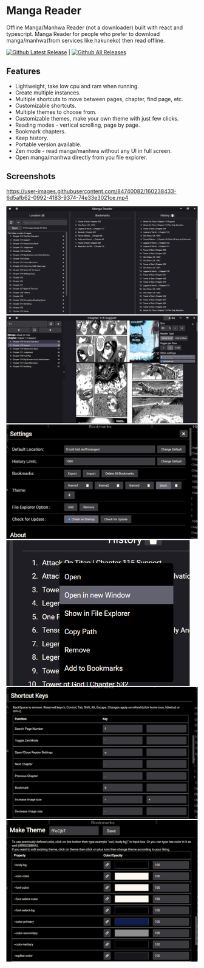 # Manga Reader

Offline Manga/Manhwa Reader (not a downloader) built with react and typescript. Manga Reader for people who prefer to download manga/manhwa(from services like hakuneko) then read offline.

[![Github Latest Release](https://img.shields.io/github/v/tag/mienaiyami/react-ts-offline-manga-reader?label=release&style=flat-square&logo=github)](https://github.com/mienaiyami/react-ts-offline-manga-reader/releases/latest) |
[![Github All Releases](https://img.shields.io/github/downloads/mienaiyami/react-ts-offline-manga-reader/total.svg?style=flat-square&logo=github)](https://github.com/mienaiyami/react-ts-offline-manga-reader/releases)

## Features

- Lightweight, take low cpu and ram when running.
- Create multiple instances.
- Multiple shortcuts to move between pages, chapter, find page, etc.
- Customizable shortcuts.
- Multiple themes to choose from.
- Customizable themes, make your own theme with just few clicks.
- Reading modes - vertical scrolling, page by page.
- Bookmark chapters.
- Keep history.
- Portable version available.
- Zen mode - read manga/manhwa without any UI in full screen.
- Open manga/manhwa directly from you file explorer.

## Screenshots

https://user-images.githubusercontent.com/84740082/160238433-6d5afb62-0992-4183-9374-74e33e3021ce.mp4

![demo](github%20assets/1.png)
![demo](github%20assets/2.png)
![demo](github%20assets/3.png)
![demo](github%20assets/4.png)
![demo](github%20assets/5.png)
![demo](github%20assets/6.png)
